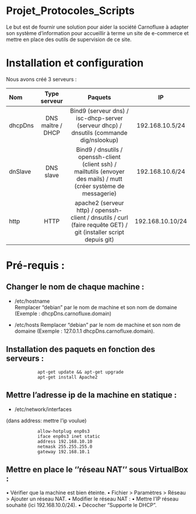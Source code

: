 ﻿
# Projet_Protocoles_Scripts
Le but est de  fournir une solution pour aider la société Carnofluxe à adapter son système d’information pour accueillir à terme un site de e-commerce et mettre en place des outils de supervision de ce site.


# Installation et configuration

Nous avons créé 3 serveurs :


| Nom | Type serveur | Paquets | IP |
| :---         |     :---:      |     :---:      |     :---:      |
| dhcpDns   |  DNS maître / DHCP | Bind9 (serveur dns) / isc-dhcp-server (serveur dhcp) / dnsutils (commande dig/nslookup) | 192.168.10.5/24    |
| dnSlave     | DNS slave       | Bind9 / dnsutils / openssh-client (client ssh) / mailtutils (envoyer des mails) / mutt (créer système de messagerie)      | 192.168.10.6/24      |
| http     | HTTP       | apache2 (serveur http) / openssh-client / dnsutils / curl (faire requête GET) / git (installer script depuis git) | 192.168.10.10/24      |

# Pré-requis :

## Changer le nom de chaque machine :

-	/etc/hostname  
Remplacer “debian” par le nom de machine et son nom de domaine 
(Exemple : dhcpDns.carnofluxe.domain)


-	/etc/hosts 
Remplacer “debian” par le nom de machine et son nom de domaine
(Exemple : 127.0.1.1	dhcpDns.carnofluxe.domain).

## Installation des paquets en fonction des serveurs :

				apt-get update && apt-get upgrade
				apt-get install Apache2
				
## Mettre l’adresse ip de la machine en statique : 
-	/etc/network/interfaces

 (dans address: mettre l’ip voulue)
 
				allow-hotplug enp0s3
				iface enp0s3 inet static
				address 192.168.10.10
				netmask 255.255.255.0
				gateway 192.168.10.1


## Mettre en place le ‘’réseau NAT’’ sous VirtualBox :

•	Vérifier que la machine est bien éteinte. 
•	Fichier > Paramètres > Réseau > Ajouter un réseau NAT. 
•	Modifier le réseau NAT :
	•	Mettre l’IP réseau souhaité (ici 192.168.10.0/24).
	•	Décocher “Supporte le DHCP”.




